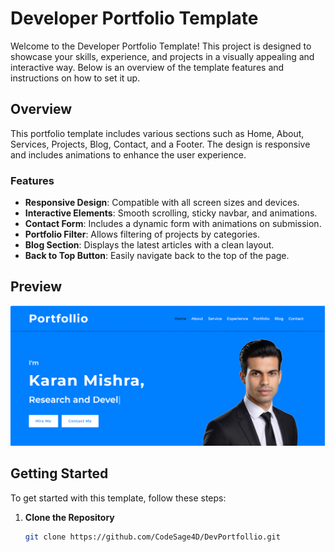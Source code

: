 # Developer Portfolio Template

Welcome to the Developer Portfolio Template! This project is designed to showcase your skills, experience, and projects in a visually appealing and interactive way. Below is an overview of the template features and instructions on how to set it up.

## Overview

This portfolio template includes various sections such as Home, About, Services, Projects, Blog, Contact, and a Footer. The design is responsive and includes animations to enhance the user experience. 

### Features

- **Responsive Design**: Compatible with all screen sizes and devices.
- **Interactive Elements**: Smooth scrolling, sticky navbar, and animations.
- **Contact Form**: Includes a dynamic form with animations on submission.
- **Portfolio Filter**: Allows filtering of projects by categories.
- **Blog Section**: Displays the latest articles with a clean layout.
- **Back to Top Button**: Easily navigate back to the top of the page.

## Preview

![Portfolio Template](https://github.com/CodeSage4D/DevPortfollio/blob/main/developer-portfolio-template.jpg)

## Getting Started

To get started with this template, follow these steps:

1. **Clone the Repository**

   ```bash
   git clone https://github.com/CodeSage4D/DevPortfollio.git
